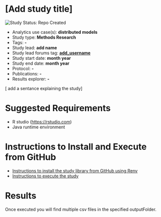 [Add study title]
=============

<img src="https://img.shields.io/badge/Study%20Status-Repo%20Created-lightgray.svg" alt="Study Status: Repo Created">

- Analytics use case(s): **distributed models**
- Study type: **Methods Research**
- Tags: **-**
- Study lead: **add name**
- Study lead forums tag: **[add_username](https://forums.ohdsi.org/u/add_username)**
- Study start date: **month year**
- Study end date: **month year**
- Protocol: **-**
- Publications: **-**
- Results explorer: **-**

[ add a sentance explaining the study]

Suggested Requirements
===================
- R studio (https://rstudio.com)
- Java runtime environment

Instructions to Install and Execute from GitHub
========================================================

- [Instructions to install the study library from GitHub using Renv](STUDY-PACKAGE-SETUP.md)
- [Instructions to execute the study ](STUDY-PACKAGE-EXECUTE.md)

Results
========================================================
Once executed you will find multiple csv files in the specified outputFolder.
